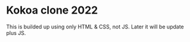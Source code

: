 # Kokoa clone 2022

This is builded up using only HTML & CSS, not JS.
Later it will be update plus JS.
